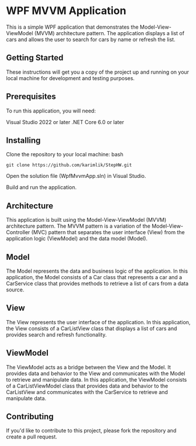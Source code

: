 # WPF MVVM Application
This is a simple WPF application that demonstrates the Model-View-ViewModel (MVVM) architecture pattern. The application displays a list of cars and allows the user to search for cars by name or refresh the list.

## Getting Started
These instructions will get you a copy of the project up and running on your local machine for development and testing purposes.

## Prerequisites
To run this application, you will need:

Visual Studio 2022 or later
.NET Core 6.0 or later
## Installing
Clone the repository to your local machine:
bash
```
git clone https://github.com/karimlik/StepHW.git
```
Open the solution file (WpfMvvmApp.sln) in Visual Studio.

Build and run the application.

## Architecture
This application is built using the Model-View-ViewModel (MVVM) architecture pattern. The MVVM pattern is a variation of the Model-View-Controller (MVC) pattern that separates the user interface (View) from the application logic (ViewModel) and the data model (Model).

## Model
The Model represents the data and business logic of the application. In this application, the Model consists of a Car class that represents a car and a CarService class that provides methods to retrieve a list of cars from a data source.

## View
The View represents the user interface of the application. In this application, the View consists of a CarListView class that displays a list of cars and provides search and refresh functionality.

## ViewModel
The ViewModel acts as a bridge between the View and the Model. It provides data and behavior to the View and communicates with the Model to retrieve and manipulate data. In this application, the ViewModel consists of a CarListViewModel class that provides data and behavior to the CarListView and communicates with the CarService to retrieve and manipulate data.

## Contributing
If you'd like to contribute to this project, please fork the repository and create a pull request.
